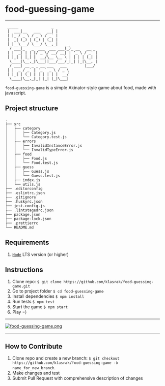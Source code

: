 # food-guessing-game
---
```
 _____               _
 |  ___|__   ___   __| |
 | |_ / _ \ / _ \ / _` |
 |  _| (_) | (_) | (_| |
 |_|__\___/ \___/ \__,_|    _
  / ___|_   _  ___  ___ ___(_)_ __   __ _
 | |  _| | | |/ _ \/ __/ __| | '_ \ / _` |
 | |_| | |_| |  __/\__ \__ \ | | | | (_| |
  \____|\__,_|\___||___/___/_|_| |_|\__, |
  / ___| __ _ _ __ ___   ___        |___/
 | |  _ / _` | '_ ` _ \ / _ \
 | |_| | (_| | | | | | |  __/
  \____|\__,_|_| |_| |_|\___|
```

`food-guessing-game` is a simple Akinator-style game about food, made with javascript.

**Project structure**
---
```
.
├── src
│   ├── category
│   │   ├── Category.js
│   │   └── Category.test.js
│   ├── errors
│   │   ├── InvalidInstanceError.js
│   │   └── InvalidTypeError.js
│   ├── food
│   │   ├── Food.js
│   │   └── Food.test.js
│   ├── guess
│   │   ├── Guess.js
│   │   └── Guess.test.js
│   ├── index.js
│   └── utils.js
├── .editorconfig
├── .eslintrc.json
├── .gitignore
├── .huskyrc.json
├── jest.config.js
├── .lintstagedrc.json
├── package.json
├── package-lock.json
├── .prettierrc
└── README.md

```

**Requirements**
---

1. [`Node`](https://nodejs.org/en/) LTS version (or higher)


**Instructions**
---
1. Clone repo: `$ git clone https://github.com/klasrak/food-guessing-game.git`
2. Go to project folder `$ cd food-guessing-game`
3. Install dependencies `$ npm install`
4. Run tests `$ npm test`
5. Start the game `$ npm start`
6. Play =)

___
[![food-guessing-game.png](https://i.postimg.cc/PfStyMqL/food-guessing-game.png)](https://postimg.cc/DmbkyLLF)
___

**How to Contribute**
---

1. Clone repo and create a new branch: `$ git checkout https://github.com/klasrak/food-guessing-game -b name_for_new_branch`.
2. Make changes and test
3. Submit Pull Request with comprehensive description of changes
